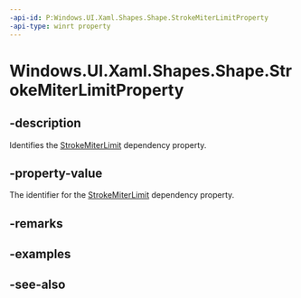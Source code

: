 ```yaml
---
-api-id: P:Windows.UI.Xaml.Shapes.Shape.StrokeMiterLimitProperty
-api-type: winrt property
---
```


<!-- Property syntax
public Windows.UI.Xaml.DependencyProperty StrokeMiterLimitProperty { get; }
-->

# Windows.UI.Xaml.Shapes.Shape.StrokeMiterLimitProperty

## -description
Identifies the [StrokeMiterLimit](shape_strokemiterlimit.md) dependency property.



## -property-value
The identifier for the [StrokeMiterLimit](shape_strokemiterlimit.md) dependency property.

## -remarks

## -examples

## -see-also
